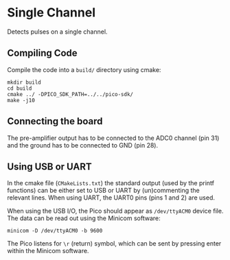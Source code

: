 # Single Channel
Detects pulses on a single channel.

## Compiling Code
Compile the code into a `build/` directory using cmake:
```
mkdir build
cd build
cmake ../ -DPICO_SDK_PATH=../../pico-sdk/
make -j10
```

## Connecting the board
The pre-amplifier output has to be connected to the ADC0 channel (pin 31) and the ground has to be connected to GND (pin 28).

## Using USB or UART
In the cmake file (`CMakeLists.txt`) the standard output (used by the printf functions) can be either set to USB or UART by (un)commenting the relevant lines. When using UART, the UART0 pins (pins 1 and 2) are used.

When using the USB I/O, the Pico should appear as `/dev/ttyACM0` device file. The data can be read out using the Minicom software:
```
minicom -D /dev/ttyACM0 -b 9600
```
The Pico listens for `\r` (return) symbol, which can be sent by pressing enter within the Minicom software.